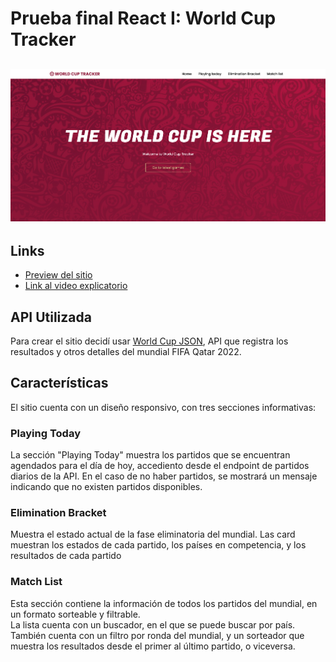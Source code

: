 # Prueba final React I: World Cup Tracker

## ![Screenshot de World Cup Tracker](./public/img/screenshot.png)

## Links

- [Preview del sitio](https://worldcuptracker.netlify.app)
- [Link al video explicatorio](https://youtu.be/rHlAtsd_QjU)

## API Utilizada

Para crear el sitio decidí usar [World Cup JSON](https://worldcupjson.net/), API que registra los resultados y otros detalles del mundial FIFA Qatar 2022.

## Características

El sitio cuenta con un diseño responsivo, con tres secciones informativas:

### Playing Today

La sección "Playing Today" muestra los partidos que se encuentran agendados para el día de hoy, accediento desde el endpoint de partidos diarios de la API. En el caso de no haber partidos, se mostrará un mensaje indicando que no existen partidos disponibles.

### Elimination Bracket

Muestra el estado actual de la fase eliminatoria del mundial. Las card muestran los estados de cada partido, los países en competencia, y los resultados de cada partido

### Match List

Esta sección contiene la información de todos los partidos del mundial, en un formato sorteable y filtrable. <br>
La lista cuenta con un buscador, en el que se puede buscar por país. También cuenta con un filtro por ronda del mundial, y un sorteador que muestra los resultados desde el primer al último partido, o viceversa.
